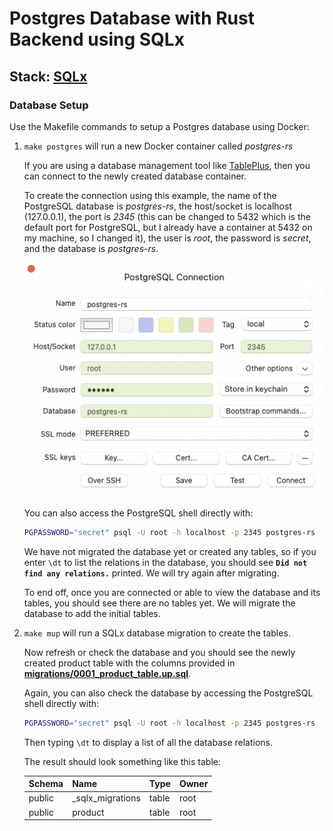# Postgres Database with Rust Backend using SQLx

## Stack: [SQLx](https://github.com/launchbadge/sqlx)

### Database Setup

Use the Makefile commands to setup a Postgres database using Docker:

1. `make postgres` will run a new Docker container called *postgres-rs*

    If you are using a database management tool like [TablePlus](https://tableplus.com), then you can connect to the newly created database container.

    To create the connection using this example, the name of the PostgreSQL database is *postgres-rs*, the host/socket is localhost (127.0.0.1), the port is *2345* (this can be changed to 5432 which is the default port for PostgreSQL, but I already have a container at 5432 on my machine, so I changed it), the user is *root*, the password is *secret*, and the database is *postgres-rs*.

    ![TablePlusConnectionDemo](./tableplus-connection.png)

    You can also access the PostgreSQL shell directly with:

    ```bash
    PGPASSWORD="secret" psql -U root -h localhost -p 2345 postgres-rs
    ```

    We have not migrated the database yet or created any tables, so if you enter `\dt` to list the relations in the database, you should see **`Did not find any relations.`** printed. We will try again after migrating.

    To end off, once you are connected or able to view the database and its tables, you should see there are no tables yet. We will migrate the database to add the initial tables.

2. `make mup` will run a SQLx database migration to create the tables.

    Now refresh or check the database and you should see the newly created product table with the columns provided in **[migrations/0001_product_table.up.sql](migrations/0001_product_table.up.sql)**.

    Again, you can also check the database by accessing the PostgreSQL shell directly with:

    ```bash
    PGPASSWORD="secret" psql -U root -h localhost -p 2345 postgres-rs
    ```

    Then typing `\dt` to display a list of all the database relations.

    The result should look something like this table:

    | Schema | Name              | Type   | Owner
    | ------ | ----------------- | ------ | ------
    | public | _sqlx_migrations  | table  | root
    | public | product           | table  | root
